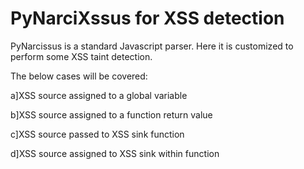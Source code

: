# PyNarciXssus for XSS detection

PyNarcissus is a standard Javascript parser. Here it is customized to perform some XSS taint detection.

The below cases will be covered:

a]XSS source assigned to a global variable

b]XSS source assigned to a function return value

c]XSS source passed to XSS sink function

d]XSS source assigned to XSS sink within function

